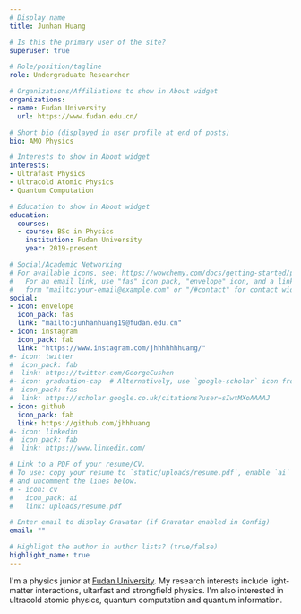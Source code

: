```yaml
---
# Display name
title: Junhan Huang

# Is this the primary user of the site?
superuser: true

# Role/position/tagline
role: Undergraduate Researcher

# Organizations/Affiliations to show in About widget
organizations:
- name: Fudan University
  url: https://www.fudan.edu.cn/

# Short bio (displayed in user profile at end of posts)
bio: AMO Physics

# Interests to show in About widget
interests:
- Ultrafast Physics
- Ultracold Atomic Physics
- Quantum Computation

# Education to show in About widget
education:
  courses:
  - course: BSc in Physics
    institution: Fudan University
    year: 2019-present

# Social/Academic Networking
# For available icons, see: https://wowchemy.com/docs/getting-started/page-builder/#icons
#   For an email link, use "fas" icon pack, "envelope" icon, and a link in the
#   form "mailto:your-email@example.com" or "/#contact" for contact widget.
social:
- icon: envelope
  icon_pack: fas
  link: "mailto:junhanhuang19@fudan.edu.cn"
- icon: instagram
  icon_pack: fab
  link: "https://www.instagram.com/jhhhhhhhuang/"
#- icon: twitter
#  icon_pack: fab
#  link: https://twitter.com/GeorgeCushen
#- icon: graduation-cap  # Alternatively, use `google-scholar` icon from `ai` icon pack
#  icon_pack: fas
#  link: https://scholar.google.co.uk/citations?user=sIwtMXoAAAAJ
- icon: github
  icon_pack: fab
  link: https://github.com/jhhhuang
#- icon: linkedin
#  icon_pack: fab
#  link: https://www.linkedin.com/

# Link to a PDF of your resume/CV.
# To use: copy your resume to `static/uploads/resume.pdf`, enable `ai` icons in `params.toml`, 
# and uncomment the lines below.
# - icon: cv
#   icon_pack: ai
#   link: uploads/resume.pdf

# Enter email to display Gravatar (if Gravatar enabled in Config)
email: ""

# Highlight the author in author lists? (true/false)
highlight_name: true
---
```


I'm a physics junior at [Fudan University](https://www.fudan.edu.cn/). 
My research interests include light-matter interactions, ultarfast and strongfield physics. 
I'm also interested in ultracold atomic physics, quantum computation and quantum information.

